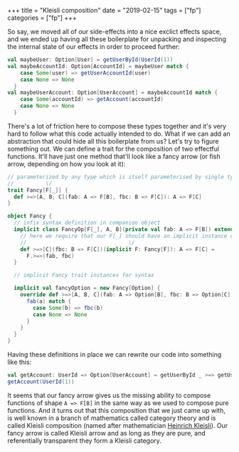 +++
title = "Kleisli composition"
date = "2019-02-15"
tags = ["fp"] 
categories = ["fp"]
+++

So say, we moved all of our side-effects into a nice exclict effects space, and we ended up having all these boilerplate for unpacking and inspecting the internal state of our effects in order to proceed further:

```scala
val maybeUser: Option[User] = getUserById(UserId(1))
val maybeAccountId: Option[AccountId] = maybeUser match {
    case Some(user) => getUserAccountId(user)
    case None => None
  }
val maybeUserAccount: Option[UserAccount] = maybeAccountId match {
    case Some(accountId) => getAccount(accountId)
    case None => None
  }
```

There's a lot of friction here to compose these types together and it's very hard to follow what this code actually intended to do. What if we can add an abstraction that could hide all this boilerplate from us? Let's try to figure something out. We can define a trait for the composition of two effectful functions. It'll have just one method that'll look like a fancy arrow (or fish arrow, depending on how you look at it):

```scala
// parameterized by any type which is itself parameterised by single type argument
//          \/
trait Fancy[F[_]] {
  def >=>[A, B, C](fab: A => F[B], fbc: B => F[C]): A => F[C]
}

object Fancy {
  // infix syntax definition in companion object
  implicit class FancyOp[F[_], A, B](private val fab: A => F[B]) extends AnyVal { 
    // here we require that our F[_] should have an implicit instance of Fancy
    //                                \/
    def >=>[C](fbc: B => F[C])(implicit F: Fancy[F]): A => F[C] = 
      F.>=>(fab, fbc)
  }

  // implicit Fancy trait instances for syntax

  implicit val fancyOption = new Fancy[Option] {
    override def >=>[A, B, C](fab: A => Option[B], fbc: B => Option[C]): A => Option[C] = { a => 
      fab(a) match {
        case Some(b) => fbc(b)
        case None => None
      }
    }
  }
}
```

Having these definitions in place we can rewrite our code into something like this:

```scala
val getAccount: UserId => Option[UserAccount] = getUserById _ >=> getUserId _ >=> getUserAccount _
getAccount(UserId(1))
```

It seems that our fancy arrow gives us the missing ability to compose functions of shape `A => F[B]` in the same way as we used to compose pure functions. And it turns out that this composition that we just came up with, is well known in a branch of mathematics called category theory and is called Kleisli composition (named after mathematician [Heinrich Kleisli](https://en.wikipedia.org/wiki/Heinrich_Kleisli "wiki: Heinrich Kleisli")). Our fancy arrow is called Kleisli arrow and as long as they are pure, and referentially transparent they form a Kleisli category. 
